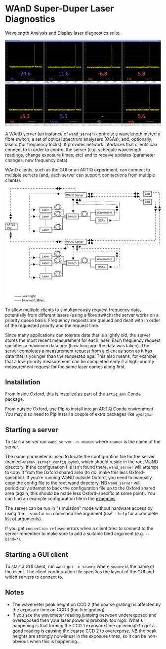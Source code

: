 # WAnD Super-Duper Laser Diagnostics

Wavelength Analysis and Display laser diagnostics suite.

![WAnD GUI](docs/wand_gui.png)

A WAnD server (an instance of `wand_server`) controls: a wavelength meter; a fibre switch; a set of optical spectrum analysers (OSAs); and, optionally, lasers (for frequency locks). It provides network interfaces that clients can connect to in order to control the server (e.g. schedule wavelength readings, change exposure times, etc) and to receive updates (parameter changes, new frequency data).

WAnD clients, such as the GUI or an ARTIQ experiment, can connect to multiple servers (and, each server can support connections from multiple clients).

![WAnD servers and clients](docs/servers_and_clients.svg)

To allow multiple clients to simultaneously request frequency data, potentially from different lasers (using a fibre switch) the server works on a priority queue basis. Frequency requests are queued and dealt with in order of the requested priority and the request time.

Since many applications can tolerate data that is slightly old, the server stores the most recent measurement for each laser. Each frequency request specifies a maximum data age (how long ago the data was taken). The server completes a measurement request from a client as soon as it has data that is younger than the requested age. This also means, for example, that a low-priority measurement can be completed early if a high-priority measurement request for the same laser comes along first.

## Installation

From inside Oxford, this is installed as part of the `artiq_env` Conda package.

From outside Oxford, use Pip to install into an [ARTIQ](https://github.com/m-labs/artiq) Conda environment. You may also need to Pip install a couple of extra packages like `pydaqmx`.

## Starting a server

To start a server run `wand_server -n <name>` where `<name>` is the name of the server.

The name parameter is used to locate the configuration file for the server (named `<name>_server_config.pyon`), which should reside in the root WaND directory. If the configuration file isn't found there, `wand_server` will attempt to copy it from the Oxford shared area (to do: make this less Oxford-specific!). If you're running WaND outside Oxford, you need to manually copy the config file to the root wand directory. NB `wand_server` will periodically attempt to back the configuration file up to the Oxford shared area (again, this should be made less Oxford-specific at some point). You can find an example configuration file in the [examples](wand/examples).

The server can be run in "simulation" mode without hardware access by using the `--simulation` command line argument (use `--help` for a complete list of arguments).

If you get `connection refused` errors when a client tries to connect to the server remember to make sure to add a suitable bind argument (e.g. `--bind=*`).


## Starting a GUI client

To start a GUI client, run `wand_gui -n <name>` where `<name>` is the name of the client. The client configuration file specifies the layout of the GUI and which servers to connect to.

## Notes

- The wavemeter peak height on CCD 2 (the coarse grating) is affected by the exposure time on CCD 1 (the fine grating)
- If you see the wavemeter reading jumping between underexposed and overexposed then your laser power is probably too high. What's happening is that turning the CCD 1 exposure time up enough to get a good reading is causing the coarse CCD 2 to overexpose. NB the peak heights are strongly non-linear in the exposure times, so it can be non-obvious when this is happening...
